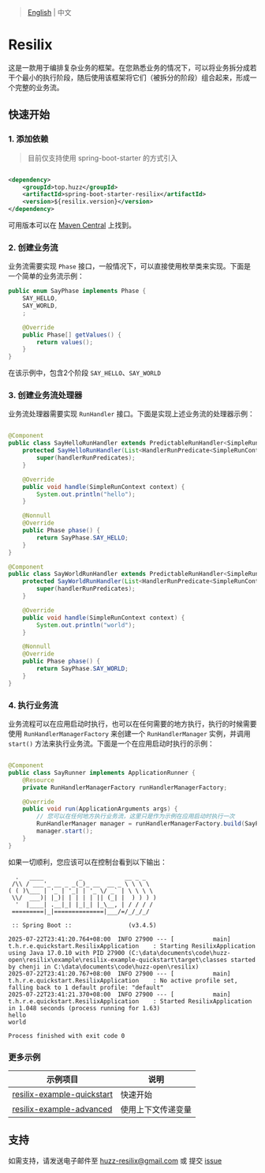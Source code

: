 > [English](README.md) | 中文

# Resilix

这是一款用于编排复杂业务的框架。在您熟悉业务的情况下，可以将业务拆分成若干个最小的执行阶段，随后使用该框架将它们（被拆分的阶段）组合起来，形成一个完整的业务流。

## 快速开始

### 1. 添加依赖

> 目前仅支持使用 spring-boot-starter 的方式引入

```xml

<dependency>
    <groupId>top.huzz</groupId>
    <artifactId>spring-boot-starter-resilix</artifactId>
    <version>${resilix.version}</version>
</dependency>
```

可用版本可以在 [Maven Central](https://search.maven.org/artifact/top.huzz/spring-boot-starter-resilix) 上找到。

### 2. 创建业务流

业务流需要实现 `Phase` 接口，一般情况下，可以直接使用枚举类来实现。下面是一个简单的业务流示例：

```java
public enum SayPhase implements Phase {
    SAY_HELLO,
    SAY_WORLD,
    ;

    @Override
    public Phase[] getValues() {
        return values();
    }
}
```

在该示例中，包含2个阶段 `SAY_HELLO`、`SAY_WORLD`

### 3. 创建业务流处理器

业务流处理器需要实现 `RunHandler` 接口。下面是实现上述业务流的处理器示例：

```java

@Component
public class SayHelloRunHandler extends PredictableRunHandler<SimpleRunContext> {
    protected SayHelloRunHandler(List<HandlerRunPredicate<SimpleRunContext>> handlerRunPredicates) {
        super(handlerRunPredicates);
    }

    @Override
    public void handle(SimpleRunContext context) {
        System.out.println("hello");
    }

    @Nonnull
    @Override
    public Phase phase() {
        return SayPhase.SAY_HELLO;
    }
}

@Component
public class SayWorldRunHandler extends PredictableRunHandler<SimpleRunContext> {
    protected SayWorldRunHandler(List<HandlerRunPredicate<SimpleRunContext>> handlerRunPredicates) {
        super(handlerRunPredicates);
    }

    @Override
    public void handle(SimpleRunContext context) {
        System.out.println("world");
    }

    @Nonnull
    @Override
    public Phase phase() {
        return SayPhase.SAY_WORLD;
    }
}
```

### 4. 执行业务流

业务流程可以在应用启动时执行，也可以在任何需要的地方执行，执行的时候需要使用 `RunHandlerManagerFactory`
来创建一个 `RunHandlerManager` 实例，并调用 `start()` 方法来执行业务流。下面是一个在应用启动时执行的示例：

```java

@Component
public class SayRunner implements ApplicationRunner {
    @Resource
    private RunHandlerManagerFactory runHandlerManagerFactory;

    @Override
    public void run(ApplicationArguments args) {
        // 您可以在任何地方执行业务流，这里只是作为示例在应用启动时执行一次
        RunHandlerManager manager = runHandlerManagerFactory.build(SayPhase.class);
        manager.start();
    }
}
```

如果一切顺利，您应该可以在控制台看到以下输出：

```
  .   ____          _            __ _ _
 /\\ / ___'_ __ _ _(_)_ __  __ _ \ \ \ \
( ( )\___ | '_ | '_| | '_ \/ _` | \ \ \ \
 \\/  ___)| |_)| | | | | || (_| |  ) ) ) )
  '  |____| .__|_| |_|_| |_\__, | / / / /
 =========|_|==============|___/=/_/_/_/

 :: Spring Boot ::                (v3.4.5)

2025-07-22T23:41:20.764+08:00  INFO 27900 --- [           main] t.h.r.e.quickstart.ResilixApplication    : Starting ResilixApplication using Java 17.0.10 with PID 27900 (C:\data\documents\code\huzz-open\resilix\example\resilix-example-quickstart\target\classes started by chenji in C:\data\documents\code\huzz-open\resilix)
2025-07-22T23:41:20.767+08:00  INFO 27900 --- [           main] t.h.r.e.quickstart.ResilixApplication    : No active profile set, falling back to 1 default profile: "default"
2025-07-22T23:41:21.370+08:00  INFO 27900 --- [           main] t.h.r.e.quickstart.ResilixApplication    : Started ResilixApplication in 1.048 seconds (process running for 1.63)
hello
world

Process finished with exit code 0
```

### 更多示例

| 示例项目                                                             | 说明        |
|------------------------------------------------------------------|-----------|
| [resilix-example-quickstart](example/resilix-example-quickstart) | 快速开始      |
| [resilix-example-advanced](example/resilix-example-use-ctx)      | 使用上下文传递变量 |

## 支持

如需支持，请发送电子邮件至 [huzz-resilix@gmail.com](https://mail.google.com/) 或
提交 [issue](https://github.com/huzz-open/resilix/issues/new)

